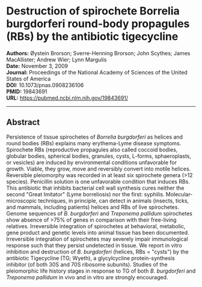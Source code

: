 # Destruction of spirochete Borrelia burgdorferi round-body propagules (RBs) by the antibiotic tigecycline

**Authors:** Øystein Brorson; Sverre-Henning Brorson; John Scythes; James MacAllister; Andrew Wier; Lynn Margulis  
**Date:** November 3, 2009  
**Journal:** Proceedings of the National Academy of Sciences of the United States of America  
**DOI:** 10.1073/pnas.0908236106  
**PMID:** 19843691  
**URL:** https://pubmed.ncbi.nlm.nih.gov/19843691/

---

## Abstract

Persistence of tissue spirochetes of *Borrelia burgdorferi* as helices and round bodies (RBs) explains many erythema-Lyme disease symptoms. Spirochete RBs (reproductive propagules also called coccoid bodies, globular bodies, spherical bodies, granules, cysts, L-forms, sphaeroplasts, or vesicles) are induced by environmental conditions unfavorable for growth. Viable, they grow, move and reversibly convert into motile helices. Reversible pleiomorphy was recorded in at least six spirochete genera (>12 species). Penicillin solution is one unfavorable condition that induces RBs. This antibiotic that inhibits bacterial cell wall synthesis cures neither the second "Great Imitator" (Lyme borreliosis) nor the first: syphilis. Molecular-microscopic techniques, in principle, can detect in animals (insects, ticks, and mammals, including patients) helices and RBs of live spirochetes. Genome sequences of *B. burgdorferi* and *Treponema pallidum* spirochetes show absence of >75% of genes in comparison with their free-living relatives. Irreversible integration of spirochetes at behavioral, metabolic, gene product and genetic levels into animal tissue has been documented. Irreversible integration of spirochetes may severely impair immunological response such that they persist undetected in tissue. We report in vitro inhibition and destruction of *B. burgdorferi* (helices, RBs = "cysts") by the antibiotic Tigecycline (TG; Wyeth), a glycylcycline protein-synthesis inhibitor (of both 30S and 70S ribosome subunits). Studies of the pleiomorphic life history stages in response to TG of both *B. burgdorferi* and *Treponema pallidum* in vivo and in vitro are strongly encouraged.
